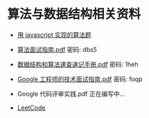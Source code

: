 # 算法与数据结构相关资料

- [用 javascript 实现的算法题](https://github.com/wangzheng0822/algo/tree/master/javascript)

- [算法面试指南.pdf](https://pan.baidu.com/s/1eqEA2ltYcDepoD6x_L8qsg) 密码: dbs5
- [数据结构和算法速查速记手册.pdf](https://pan.baidu.com/s/188NPE5FPvgHdg8RdtJFn-A) 密码: 1heh
- [Google 工程师的技术面试指南.pdf](https://pan.baidu.com/s/11vut34UHyvRKVkRm71CBDw) 密码: foqp
- Google 代码评审实践.pdf 正在编写中...

- [LeetCode](https://leetcode.com/problemset/algorithms/)
